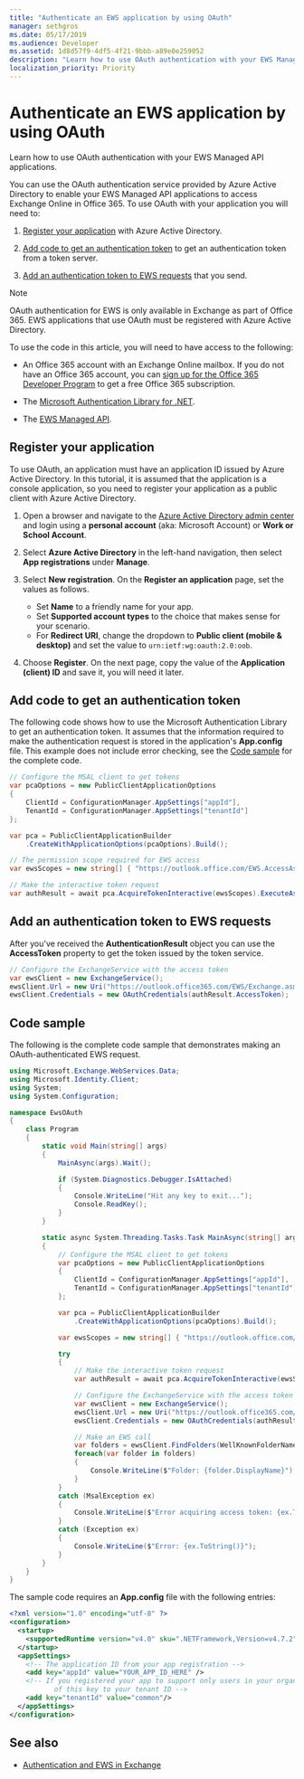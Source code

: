 ```yaml
---
title: "Authenticate an EWS application by using OAuth"
manager: sethgros
ms.date: 05/17/2019
ms.audience: Developer
ms.assetid: 1d8d57f9-4df5-4f21-9bbb-a89e0e259052
description: "Learn how to use OAuth authentication with your EWS Managed API applications."
localization_priority: Priority
---
```


<!-- markdownlint-disable MD025 -->
# Authenticate an EWS application by using OAuth
<!-- markdownlint-enable MD025 -->

Learn how to use OAuth authentication with your EWS Managed API applications.

You can use the OAuth authentication service provided by Azure Active Directory to enable your EWS Managed API applications to access Exchange Online in Office 365. To use OAuth with your application you will need to:

1. [Register your application](#register-your-application) with Azure Active Directory.

2. [Add code to get an authentication token](#add-code-to-get-an-authentication-token) to get an authentication token from a token server.

3. [Add an authentication token to EWS requests](#add-an-authentication-token-to-ews-requests) that you send.

> [!NOTE]
> OAuth authentication for EWS is only available in Exchange as part of Office 365. EWS applications that use OAuth must be registered with Azure Active Directory.

To use the code in this article, you will need to have access to the following:

- An Office 365 account with an Exchange Online mailbox. If you do not have an Office 365 account, you can [sign up for the Office 365 Developer Program](https://developer.microsoft.com/office/dev-program) to get a free Office 365 subscription.

- The [Microsoft Authentication Library for .NET](/dotnet/api/microsoft.identity.client?view=azure-dotnet).

- The [EWS Managed API](https://github.com/officedev/ews-managed-api).

## Register your application

To use OAuth, an application must have an application ID issued by Azure Active Directory. In this tutorial, it is assumed that the application is a console application, so you need to register your application as a public client with Azure Active Directory.

1. Open a browser and navigate to the [Azure Active Directory admin center](https://aad.portal.azure.com) and login using a **personal account** (aka: Microsoft Account) or **Work or School Account**.

1. Select **Azure Active Directory** in the left-hand navigation, then select **App registrations** under **Manage**.

1. Select **New registration**. On the **Register an application** page, set the values as follows.

    - Set **Name** to a friendly name for your app.
    - Set **Supported account types** to the choice that makes sense for your scenario.
    - For **Redirect URI**, change the dropdown to **Public client (mobile & desktop)** and set the value to `urn:ietf:wg:oauth:2.0:oob`.

1. Choose **Register**. On the next page, copy the value of the **Application (client) ID** and save it, you will need it later.

## Add code to get an authentication token

The following code shows how to use the Microsoft Authentication Library to get an authentication token. It assumes that the information required to make the authentication request is stored in the application's **App.config** file. This example does not include error checking, see the [Code sample](#code-sample) for the complete code.

```cs
// Configure the MSAL client to get tokens
var pcaOptions = new PublicClientApplicationOptions
{
    ClientId = ConfigurationManager.AppSettings["appId"],
    TenantId = ConfigurationManager.AppSettings["tenantId"]
};

var pca = PublicClientApplicationBuilder
    .CreateWithApplicationOptions(pcaOptions).Build();

// The permission scope required for EWS access
var ewsScopes = new string[] { "https://outlook.office.com/EWS.AccessAsUser.All" };

// Make the interactive token request
var authResult = await pca.AcquireTokenInteractive(ewsScopes).ExecuteAsync();
```

## Add an authentication token to EWS requests

After you've received the **AuthenticationResult** object you can use the **AccessToken** property to get the token issued by the token service.

```cs
// Configure the ExchangeService with the access token
var ewsClient = new ExchangeService();
ewsClient.Url = new Uri("https://outlook.office365.com/EWS/Exchange.asmx");
ewsClient.Credentials = new OAuthCredentials(authResult.AccessToken);
```

## Code sample

The following is the complete code sample that demonstrates making an OAuth-authenticated EWS request.

```cs
using Microsoft.Exchange.WebServices.Data;
using Microsoft.Identity.Client;
using System;
using System.Configuration;

namespace EwsOAuth
{
    class Program
    {
        static void Main(string[] args)
        {
            MainAsync(args).Wait();

            if (System.Diagnostics.Debugger.IsAttached)
            {
                Console.WriteLine("Hit any key to exit...");
                Console.ReadKey();
            }
        }

        static async System.Threading.Tasks.Task MainAsync(string[] args)
        {
            // Configure the MSAL client to get tokens
            var pcaOptions = new PublicClientApplicationOptions
            {
                ClientId = ConfigurationManager.AppSettings["appId"],
                TenantId = ConfigurationManager.AppSettings["tenantId"]
            };

            var pca = PublicClientApplicationBuilder
                .CreateWithApplicationOptions(pcaOptions).Build();

            var ewsScopes = new string[] { "https://outlook.office.com/EWS.AccessAsUser.All" };

            try
            {
                // Make the interactive token request
                var authResult = await pca.AcquireTokenInteractive(ewsScopes).ExecuteAsync();

                // Configure the ExchangeService with the access token
                var ewsClient = new ExchangeService();
                ewsClient.Url = new Uri("https://outlook.office365.com/EWS/Exchange.asmx");
                ewsClient.Credentials = new OAuthCredentials(authResult.AccessToken);

                // Make an EWS call
                var folders = ewsClient.FindFolders(WellKnownFolderName.MsgFolderRoot, new FolderView(10));
                foreach(var folder in folders)
                {
                    Console.WriteLine($"Folder: {folder.DisplayName}");
                }
            }
            catch (MsalException ex)
            {
                Console.WriteLine($"Error acquiring access token: {ex.ToString()}");
            }
            catch (Exception ex)
            {
                Console.WriteLine($"Error: {ex.ToString()}");
            }
        }
    }
}
```

The sample code requires an **App.config** file with the following entries:

```xml
<?xml version="1.0" encoding="utf-8" ?>
<configuration>
  <startup>
    <supportedRuntime version="v4.0" sku=".NETFramework,Version=v4.7.2" />
  </startup>
  <appSettings>
    <!-- The application ID from your app registration -->
    <add key="appId" value="YOUR_APP_ID_HERE" />
    <!-- If you registered your app to support only users in your organization, change the value
           of this key to your tenant ID -->
    <add key="tenantId" value="common"/>
  </appSettings>
</configuration>
```

## See also

- [Authentication and EWS in Exchange](authentication-and-ews-in-exchange.md)
